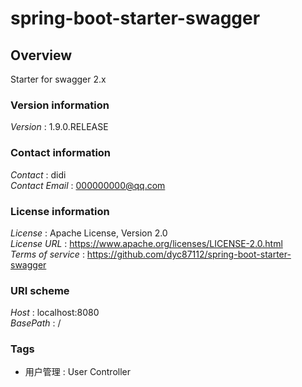 # spring-boot-starter-swagger


<a name="overview"></a>
## Overview
Starter for swagger 2.x


### Version information
*Version* : 1.9.0.RELEASE


### Contact information
*Contact* : didi  
*Contact Email* : 000000000@qq.com


### License information
*License* : Apache License, Version 2.0  
*License URL* : https://www.apache.org/licenses/LICENSE-2.0.html  
*Terms of service* : https://github.com/dyc87112/spring-boot-starter-swagger


### URI scheme
*Host* : localhost:8080  
*BasePath* : /


### Tags

* 用户管理 : User Controller



